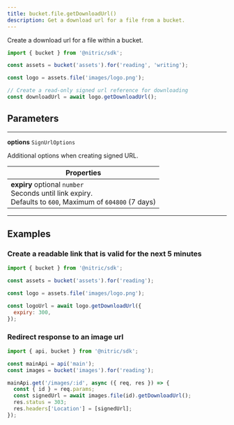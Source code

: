 ```yaml
---
title: bucket.file.getDownloadUrl()
description: Get a download url for a file from a bucket.
---
```


Create a download url for a file within a bucket.

```javascript
import { bucket } from '@nitric/sdk';

const assets = bucket('assets').for('reading', 'writing');

const logo = assets.file('images/logo.png');

// Create a read-only signed url reference for downloading
const downloadUrl = await logo.getDownloadUrl();
```

## Parameters

---

**options** `SignUrlOptions`

Additional options when creating signed URL.

| Properties                                                                                                          |
| ------------------------------------------------------------------------------------------------------------------- |
| **expiry** optional `number` <br/> Seconds until link expiry. <br/> Defaults to `600`, Maximum of `604800` (7 days) |

---

## Examples

### Create a readable link that is valid for the next 5 minutes

```javascript
import { bucket } from '@nitric/sdk';

const assets = bucket('assets').for('reading');

const logo = assets.file('images/logo.png');

const logoUrl = await logo.getDownloadUrl({
  expiry: 300,
});
```

### Redirect response to an image url

```javascript
import { api, bucket } from '@nitric/sdk';

const mainApi = api('main');
const images = bucket('images').for('reading');

mainApi.get('/images/:id', async ({ req, res }) => {
  const { id } = req.params;
  const signedUrl = await images.file(id).getDownloadUrl();
  res.status = 303;
  res.headers['Location'] = [signedUrl];
});
```
